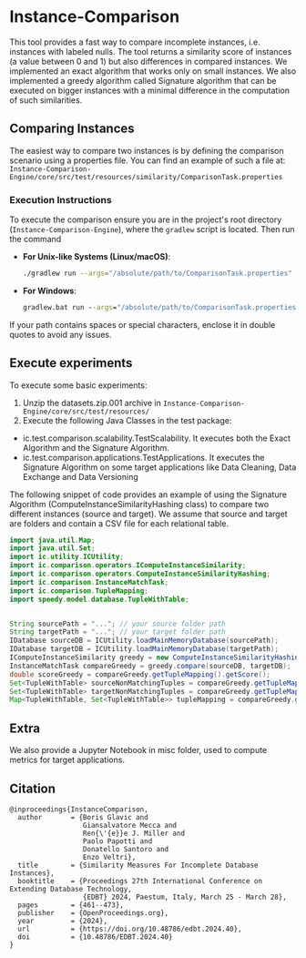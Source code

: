# Instance-Comparison

This tool provides a fast way to compare incomplete instances, i.e. instances with labeled nulls. The tool returns a similarity score of instances (a value between 0 and 1) but also differences in compared instances.
We implemented an exact algorithm that works only on small instances. We also implemented a greedy algorithm called Signature algorithm that can be executed on bigger instances with a minimal difference in the computation of such similarities.

## Comparing Instances

The easiest way to compare two instances is by defining the comparison scenario using a properties file. You can find an example of such a file at: `Instance-Comparison-Engine/core/src/test/resources/similarity/ComparisonTask.properties`


### Execution Instructions

To execute the comparison ensure you are in the project's root directory (`Instance-Comparison-Engine`), where the `gradlew` script is located. Then run the command

   - **For Unix-like Systems (Linux/macOS)**:
     ```sh
     ./gradlew run --args="/absolute/path/to/ComparisonTask.properties"
     ```
   - **For Windows**:
     ```cmd
     gradlew.bat run --args="/absolute/path/to/ComparisonTask.properties"
     ```

If your path contains spaces or special characters, enclose it in double quotes to avoid any issues.


## Execute experiments

To execute some basic experiments:
1) Unzip the datasets.zip.001 archive in `Instance-Comparison-Engine/core/src/test/resources/`
2) Execute the following Java Classes in the test package:
  -  ic.test.comparison.scalability.TestScalability. It executes both the Exact Algorithm and the Signature Algorithm.
  -  ic.test.comparison.applications.TestApplications. It executes the Signature Algorithm on some target applications like Data Cleaning, Data Exchange and Data Versioning

The following snippet of code provides an example of using the Signature Algorithm (ComputeInstanceSimilarityHashing class) to compare two different instances (source and target). We assume that source and target are folders and contain a CSV file for each relational table.

```java
import java.util.Map;
import java.util.Set;
import ic.utility.ICUtility;
import ic.comparison.operators.IComputeInstanceSimilarity;
import ic.comparison.operators.ComputeInstanceSimilarityHashing;
import ic.comparison.InstanceMatchTask;
import ic.comparison.TupleMapping;
import speedy.model.database.TupleWithTable;


String sourcePath = "..."; // your source folder path
String targetPath = "..."; // your target folder path
IDatabase sourceDB = ICUtility.loadMainMemoryDatabase(sourcePath);
IDatabase targetDB = ICUtility.loadMainMemoryDatabase(targetPath);
IComputeInstanceSimilarity greedy = new ComputeInstanceSimilarityHashing(true);
InstanceMatchTask compareGreedy = greedy.compare(sourceDB, targetDB);
double scoreGreedy = compareGreedy.getTupleMapping().getScore();
Set<TupleWithTable> sourceNonMatchingTuples = compareGreedy.getTupleMapping().getLeftNonMatchingTuples();
Set<TupleWithTable> targetNonMatchingTuples = compareGreedy.getTupleMapping().getRightNonMatchingTuples();
Map<TupleWithTable, Set<TupleWithTable>> tupleMapping = compareGreedy.getTupleMapping().getTupleMapping();

```

## Extra 
We also provide a Jupyter Notebook in misc folder, used to compute metrics for target applications.

## Citation

```
@inproceedings{InstanceComparison,
  author       = {Boris Glavic and
                  Giansalvatore Mecca and
                  Ren{\'{e}}e J. Miller and
                  Paolo Papotti and
                  Donatello Santoro and
                  Enzo Veltri},
  title        = {Similarity Measures For Incomplete Database Instances},
  booktitle    = {Proceedings 27th International Conference on Extending Database Technology,
                  {EDBT} 2024, Paestum, Italy, March 25 - March 28},
  pages        = {461--473},
  publisher    = {OpenProceedings.org},
  year         = {2024},
  url          = {https://doi.org/10.48786/edbt.2024.40},
  doi          = {10.48786/EDBT.2024.40}
}
```
